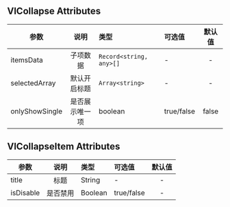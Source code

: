 ## VlCollapse Attributes

参数   |   说明   |   类型   |   可选值   |   默认值
---- |:----:|:---- |:---- |:----:|
itemsData | 子项数据 | `Record<string, any>[]` | - | -
selectedArray | 默认开启标题 | `Array<string>` | - | -
onlyShowSingle | 是否展示唯一项 | boolean | true/false | false

## VlCollapseItem Attributes

参数   |   说明   |   类型   |   可选值   |   默认值
---- |:----:|:---- |:---- |:----:|
title  | 标题 |   String   | - |  -
isDisable | 是否禁用 |   Boolean   |   true/false   |  - 
